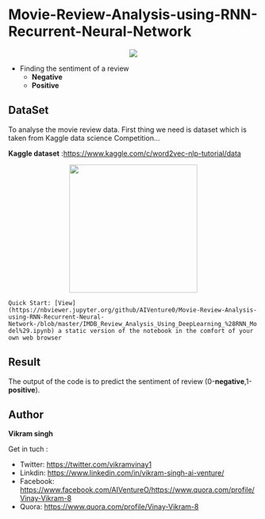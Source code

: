 # Movie-Review-Analysis-using-RNN-Recurrent-Neural-Network
<center>
  <img src="https://pmcvariety.files.wordpress.com/2017/02/imdb1.png?w=1000&h=563&crop=1"/>
</center>

- Finding the sentiment of a review
  - __Negative__ 
  - __Positive__
## DataSet
To analyse the movie review data. First thing we need is dataset which is taken from Kaggle 
data science Competition...

**Kaggle dataset** :https://www.kaggle.com/c/word2vec-nlp-tutorial/data 

<p align="center"> 
<img src="https://www.justicebrd.com/static/images/fast.png" width='258px' height='258px'>
</p>

```Quick Start: [View](https://nbviewer.jupyter.org/github/AIVenture0/Movie-Review-Analysis-using-RNN-Recurrent-Neural-Network-/blob/master/IMDB_Review_Analysis_Using_DeepLearning_%28RNN_Model%29.ipynb) a static version of the notebook in the comfort of your own web browser```


## Result
The output of the code is to predict the sentiment of review (0-__negative__,1-__positive__).

## Author
<b>Vikram singh</b>

Get in tuch : 

- Twitter: https://twitter.com/vikramvinay1
- Linkdin: https://www.linkedin.com/in/vikram-singh-ai-venture/
- Facebook: https://www.facebook.com/AIVentureO/https://www.quora.com/profile/Vinay-Vikram-8
- Quora: https://www.quora.com/profile/Vinay-Vikram-8

